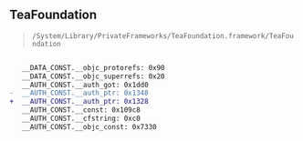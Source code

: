 ## TeaFoundation

> `/System/Library/PrivateFrameworks/TeaFoundation.framework/TeaFoundation`

```diff

   __DATA_CONST.__objc_protorefs: 0x90
   __DATA_CONST.__objc_superrefs: 0x20
   __AUTH_CONST.__auth_got: 0x1dd0
-  __AUTH_CONST.__auth_ptr: 0x1348
+  __AUTH_CONST.__auth_ptr: 0x1328
   __AUTH_CONST.__const: 0x109c8
   __AUTH_CONST.__cfstring: 0xc0
   __AUTH_CONST.__objc_const: 0x7330

```
